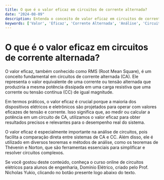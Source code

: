 ```yaml
---
title: O que é o valor eficaz em circuitos de corrente alternada?
date: "2024-08-09"
description: Entenda o conceito de valor eficaz em circuitos de corrente alternada e sua importância na análise de circuitos elétricos.
keywords: ['Valor', 'Eficaz', 'Corrente Alternada', 'Análise', 'Circuitos']
---
```


# O que é o valor eficaz em circuitos de corrente alternada?

O valor eficaz, também conhecido como RMS (Root Mean Square), é um conceito fundamental em circuitos de corrente alternada (CA). Ele representa o valor equivalente de uma corrente ou tensão alternada que produziria a mesma potência dissipada em uma carga resistiva que uma corrente ou tensão contínua (CC) de igual magnitude.

Em termos práticos, o valor eficaz é crucial porque a maioria dos dispositivos elétricos e eletrônicos são projetados para operar com valores eficazes de tensão e corrente. Isso significa que, ao medir ou calcular a potência em um circuito de CA, utilizamos o valor eficaz para obter resultados precisos e relevantes para o desempenho real do sistema.

O valor eficaz é especialmente importante na análise de circuitos, pois facilita a comparação direta entre sistemas de CA e CC. Além disso, ele é utilizado em diversos teoremas e métodos de análise, como os teoremas de Thévenin e Norton, que são ferramentas essenciais para simplificar e resolver circuitos complexos.

Se você gostou deste conteúdo, conheça o curso online de circuitos elétricos para alunos de engenharia, Domínio Elétrico, criado pelo Prof. Nicholas Yukio, clicando no botão presente logo abaixo do texto.